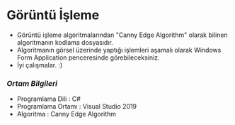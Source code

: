 # Görüntü İşleme

- Görüntü işleme algoritmalarından "Canny Edge Algorithm" olarak bilinen algoritmanın kodlama dosyasıdır.
- Algoritmanın görsel üzerinde yaptığı işlemleri aşamalı olarak Windows Form Application penceresinde görebileceksiniz.
- İyi çalışmalar. :)


### _Ortam Bilgileri_
- Programlama Dili   : C#
- Programlama Ortamı : Visual Studio 2019
- Algoritma          : Canny Edge Algorithm
